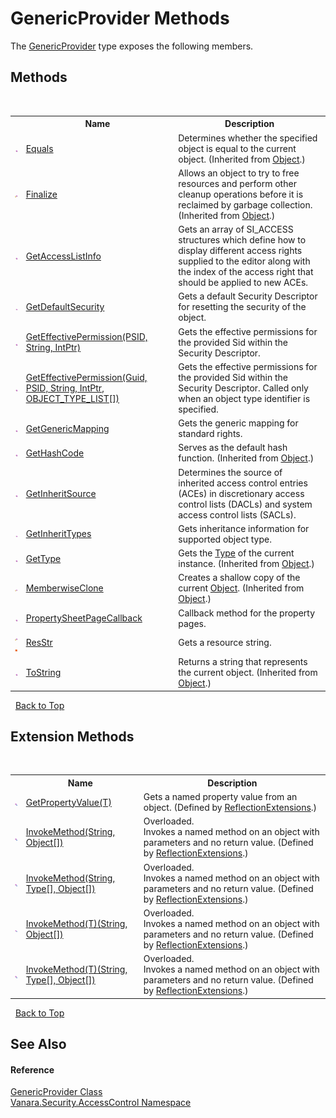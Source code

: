 # GenericProvider Methods
 

The <a href="b8d8d51e-378b-9b9d-583d-4216609b4738">GenericProvider</a> type exposes the following members.


## Methods
&nbsp;<table><tr><th></th><th>Name</th><th>Description</th></tr><tr><td>![Public method](media/pubmethod.gif "Public method")</td><td><a href="http://msdn2.microsoft.com/en-us/library/bsc2ak47" target="_blank">Equals</a></td><td>
Determines whether the specified object is equal to the current object.
 (Inherited from <a href="http://msdn2.microsoft.com/en-us/library/e5kfa45b" target="_blank">Object</a>.)</td></tr><tr><td>![Protected method](media/protmethod.gif "Protected method")</td><td><a href="http://msdn2.microsoft.com/en-us/library/4k87zsw7" target="_blank">Finalize</a></td><td>
Allows an object to try to free resources and perform other cleanup operations before it is reclaimed by garbage collection.
 (Inherited from <a href="http://msdn2.microsoft.com/en-us/library/e5kfa45b" target="_blank">Object</a>.)</td></tr><tr><td>![Public method](media/pubmethod.gif "Public method")</td><td><a href="658b413c-177e-9f74-1589-4d0d58d80a42">GetAccessListInfo</a></td><td>
Gets an array of SI_ACCESS structures which define how to display different access rights supplied to the editor along with the index of the access right that should be applied to new ACEs.</td></tr><tr><td>![Public method](media/pubmethod.gif "Public method")</td><td><a href="5c6781cb-639a-3a44-1bee-63ae290ddc1c">GetDefaultSecurity</a></td><td>
Gets a default Security Descriptor for resetting the security of the object.</td></tr><tr><td>![Public method](media/pubmethod.gif "Public method")</td><td><a href="a9c948da-01e7-fb08-b550-56cc745e58e3">GetEffectivePermission(PSID, String, IntPtr)</a></td><td>
Gets the effective permissions for the provided Sid within the Security Descriptor.</td></tr><tr><td>![Public method](media/pubmethod.gif "Public method")</td><td><a href="35eeb8f5-7f76-cf89-7ba9-cfade01f6df7">GetEffectivePermission(Guid, PSID, String, IntPtr, OBJECT_TYPE_LIST[])</a></td><td>
Gets the effective permissions for the provided Sid within the Security Descriptor. Called only when an object type identifier is specified.</td></tr><tr><td>![Public method](media/pubmethod.gif "Public method")</td><td><a href="8d3456ca-9f0c-71ac-f4f2-a0b0015cf5aa">GetGenericMapping</a></td><td>
Gets the generic mapping for standard rights.</td></tr><tr><td>![Public method](media/pubmethod.gif "Public method")</td><td><a href="http://msdn2.microsoft.com/en-us/library/zdee4b3y" target="_blank">GetHashCode</a></td><td>
Serves as the default hash function.
 (Inherited from <a href="http://msdn2.microsoft.com/en-us/library/e5kfa45b" target="_blank">Object</a>.)</td></tr><tr><td>![Public method](media/pubmethod.gif "Public method")</td><td><a href="731ac8ae-6457-58be-89fe-5cc3864a51ec">GetInheritSource</a></td><td>
Determines the source of inherited access control entries (ACEs) in discretionary access control lists (DACLs) and system access control lists (SACLs).</td></tr><tr><td>![Public method](media/pubmethod.gif "Public method")</td><td><a href="ff56e663-e96e-c1c5-d858-939c740be985">GetInheritTypes</a></td><td>
Gets inheritance information for supported object type.</td></tr><tr><td>![Public method](media/pubmethod.gif "Public method")</td><td><a href="http://msdn2.microsoft.com/en-us/library/dfwy45w9" target="_blank">GetType</a></td><td>
Gets the <a href="http://msdn2.microsoft.com/en-us/library/42892f65" target="_blank">Type</a> of the current instance.
 (Inherited from <a href="http://msdn2.microsoft.com/en-us/library/e5kfa45b" target="_blank">Object</a>.)</td></tr><tr><td>![Protected method](media/protmethod.gif "Protected method")</td><td><a href="http://msdn2.microsoft.com/en-us/library/57ctke0a" target="_blank">MemberwiseClone</a></td><td>
Creates a shallow copy of the current <a href="http://msdn2.microsoft.com/en-us/library/e5kfa45b" target="_blank">Object</a>.
 (Inherited from <a href="http://msdn2.microsoft.com/en-us/library/e5kfa45b" target="_blank">Object</a>.)</td></tr><tr><td>![Public method](media/pubmethod.gif "Public method")</td><td><a href="47c92305-5a8f-5e4f-449f-e8ea49fae880">PropertySheetPageCallback</a></td><td>
Callback method for the property pages.</td></tr><tr><td>![Protected method](media/protmethod.gif "Protected method")![Static member](media/static.gif "Static member")</td><td><a href="af9222f5-8f94-97f3-f7c5-617f4a6a5170">ResStr</a></td><td>
Gets a resource string.</td></tr><tr><td>![Public method](media/pubmethod.gif "Public method")</td><td><a href="http://msdn2.microsoft.com/en-us/library/7bxwbwt2" target="_blank">ToString</a></td><td>
Returns a string that represents the current object.
 (Inherited from <a href="http://msdn2.microsoft.com/en-us/library/e5kfa45b" target="_blank">Object</a>.)</td></tr></table>&nbsp;
<a href="#genericprovider-methods">Back to Top</a>

## Extension Methods
&nbsp;<table><tr><th></th><th>Name</th><th>Description</th></tr><tr><td>![Public Extension Method](media/pubextension.gif "Public Extension Method")</td><td><a href="609b1449-9696-245e-03a2-e22beb84efe1">GetPropertyValue(T)</a></td><td>
Gets a named property value from an object.
 (Defined by <a href="00588eb4-ca31-ef7e-81da-3ce105aa9b63">ReflectionExtensions</a>.)</td></tr><tr><td>![Public Extension Method](media/pubextension.gif "Public Extension Method")</td><td><a href="cc997716-244b-d4f1-e26d-139cc82ce6b0">InvokeMethod(String, Object[])</a></td><td>Overloaded.  
Invokes a named method on an object with parameters and no return value.
 (Defined by <a href="00588eb4-ca31-ef7e-81da-3ce105aa9b63">ReflectionExtensions</a>.)</td></tr><tr><td>![Public Extension Method](media/pubextension.gif "Public Extension Method")</td><td><a href="35c20259-aa16-9a35-254f-8bf630272463">InvokeMethod(String, Type[], Object[])</a></td><td>Overloaded.  
Invokes a named method on an object with parameters and no return value.
 (Defined by <a href="00588eb4-ca31-ef7e-81da-3ce105aa9b63">ReflectionExtensions</a>.)</td></tr><tr><td>![Public Extension Method](media/pubextension.gif "Public Extension Method")</td><td><a href="39c67efc-5f5d-9e71-64bc-8e89b4589f75">InvokeMethod(T)(String, Object[])</a></td><td>Overloaded.  
Invokes a named method on an object with parameters and no return value.
 (Defined by <a href="00588eb4-ca31-ef7e-81da-3ce105aa9b63">ReflectionExtensions</a>.)</td></tr><tr><td>![Public Extension Method](media/pubextension.gif "Public Extension Method")</td><td><a href="4a4da18e-d1a2-3a1f-28b0-10fb9f9646e6">InvokeMethod(T)(String, Type[], Object[])</a></td><td>Overloaded.  
Invokes a named method on an object with parameters and no return value.
 (Defined by <a href="00588eb4-ca31-ef7e-81da-3ce105aa9b63">ReflectionExtensions</a>.)</td></tr></table>&nbsp;
<a href="#genericprovider-methods">Back to Top</a>

## See Also


#### Reference
<a href="b8d8d51e-378b-9b9d-583d-4216609b4738">GenericProvider Class</a><br /><a href="62a937f8-234b-6e15-2f22-272a8ae206a7">Vanara.Security.AccessControl Namespace</a><br />